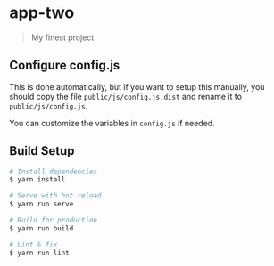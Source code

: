 # app-two

> My finest project

## Configure config.js

This is done automatically, but if you want to setup this manually, you should copy the file `public/js/config.js.dist` and rename it to `public/js/config.js`.

You can customize the variables in `config.js` if needed.

## Build Setup

```bash
# Install dependencies
$ yarn install

# Serve with hot reload
$ yarn run serve

# Build for production
$ yarn run build

# Lint & fix
$ yarn run lint
```
